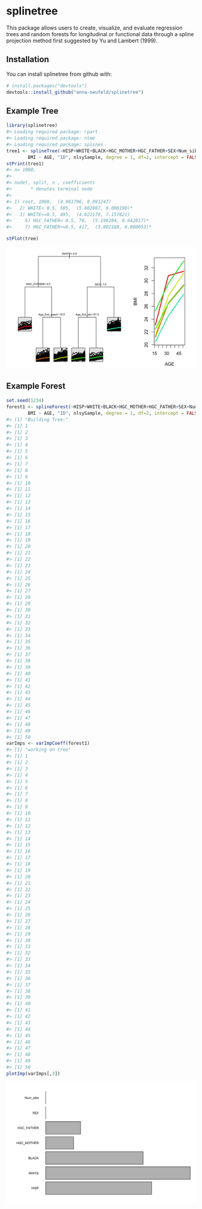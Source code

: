 
<!-- README.md is generated from README.Rmd. Please edit that file -->
splinetree
==========

This package allows users to create, visualize, and evaluate regression trees and random forests for longitudinal or functional data through a spline projection method first suggested by Yu and Lambert (1999).

Installation
------------

You can install splinetree from github with:

``` r
# install.packages("devtools")
devtools::install_github("anna-neufeld/splinetree")
```

Example Tree
------------

``` r
library(splinetree)
#> Loading required package: rpart
#> Loading required package: nlme
#> Loading required package: splines
tree1 <- splineTree(~HISP+WHITE+BLACK+HGC_MOTHER+HGC_FATHER+SEX+Num_sibs, 
        BMI ~ AGE, "ID", nlsySample, degree = 1, df=2, intercept = FALSE, cp = 0.005)
stPrint(tree1)
#> n= 1000,  
#> 
#> node), split, n , coefficients 
#>       * denotes terminal node
#> 
#> 1) root, 1000,  (4.961796, 8.091247) 
#>   2) WHITE< 0.5, 505,  (5.882807, 9.006190)*
#>   3) WHITE>=0.5, 495,  (4.022179, 7.157821) 
#>     6) HGC_FATHER< 8.5, 78,  (5.198284, 8.642817)*
#>     7) HGC_FATHER>=8.5, 417,  (3.802188, 6.880053)*
```

``` r
stPlot(tree)
```

![](README-unnamed-chunk-3-1.png)

Example Forest
--------------

``` r
set.seed(1234)
forest1 <- splineForest(~HISP+WHITE+BLACK+HGC_MOTHER+HGC_FATHER+SEX+Num_sibs, 
        BMI ~ AGE, "ID", nlsySample, degree = 1, df=2, intercept = FALSE, ntree=50, prob=1/2)
#> [1] "Building Tree:"
#> [1] 1
#> [1] 2
#> [1] 3
#> [1] 4
#> [1] 5
#> [1] 6
#> [1] 7
#> [1] 8
#> [1] 9
#> [1] 10
#> [1] 11
#> [1] 12
#> [1] 13
#> [1] 14
#> [1] 15
#> [1] 16
#> [1] 17
#> [1] 18
#> [1] 19
#> [1] 20
#> [1] 21
#> [1] 22
#> [1] 23
#> [1] 24
#> [1] 25
#> [1] 26
#> [1] 27
#> [1] 28
#> [1] 29
#> [1] 30
#> [1] 31
#> [1] 32
#> [1] 33
#> [1] 34
#> [1] 35
#> [1] 36
#> [1] 37
#> [1] 38
#> [1] 39
#> [1] 40
#> [1] 41
#> [1] 42
#> [1] 43
#> [1] 44
#> [1] 45
#> [1] 46
#> [1] 47
#> [1] 48
#> [1] 49
#> [1] 50
varImps <- varImpCoeff(forest1)
#> [1] "working on tree"
#> [1] 1
#> [1] 2
#> [1] 3
#> [1] 4
#> [1] 5
#> [1] 6
#> [1] 7
#> [1] 8
#> [1] 9
#> [1] 10
#> [1] 11
#> [1] 12
#> [1] 13
#> [1] 14
#> [1] 15
#> [1] 16
#> [1] 17
#> [1] 18
#> [1] 19
#> [1] 20
#> [1] 21
#> [1] 22
#> [1] 23
#> [1] 24
#> [1] 25
#> [1] 26
#> [1] 27
#> [1] 28
#> [1] 29
#> [1] 30
#> [1] 31
#> [1] 32
#> [1] 33
#> [1] 34
#> [1] 35
#> [1] 36
#> [1] 37
#> [1] 38
#> [1] 39
#> [1] 40
#> [1] 41
#> [1] 42
#> [1] 43
#> [1] 44
#> [1] 45
#> [1] 46
#> [1] 47
#> [1] 48
#> [1] 49
#> [1] 50
plotImp(varImps[,3])
```

![](README-unnamed-chunk-4-1.png)
